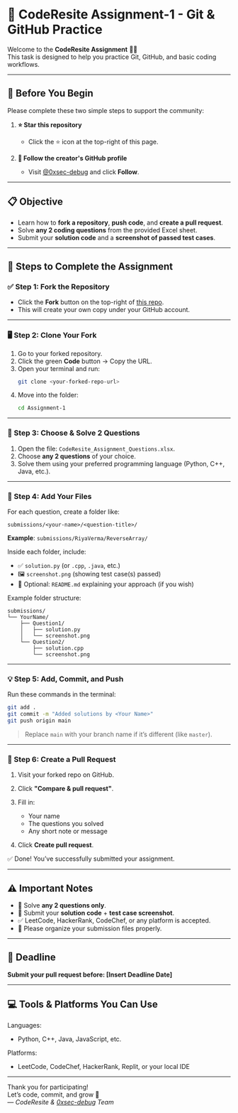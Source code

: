 # 🌟 CodeResite Assignment-1 - Git & GitHub Practice

Welcome to the **CodeResite Assignment** 👨‍🏫  
This task is designed to help you practice Git, GitHub, and basic coding workflows.

---

## 🙌 Before You Begin

Please complete these two simple steps to support the community:

1. **⭐ Star this repository**  
   - Click the ⭐ icon at the top-right of this page.

2. **👤 Follow the creator's GitHub profile**  
   - Visit [@0xsec-debug](https://github.com/0xsec-debug) and click **Follow**.

---

## 📋 Objective

- Learn how to **fork a repository**, **push code**, and **create a pull request**.
- Solve **any 2 coding questions** from the provided Excel sheet.
- Submit your **solution code** and a **screenshot of passed test cases**.

---

## 📝 Steps to Complete the Assignment

### ✅ Step 1: Fork the Repository
- Click the **Fork** button on the top-right of [this repo](https://github.com/0xsec-debug/Assignment-1).
- This will create your own copy under your GitHub account.

---

### 🖥️ Step 2: Clone Your Fork
1. Go to your forked repository.
2. Click the green **Code** button → Copy the URL.
3. Open your terminal and run:
   ```bash
   git clone <your-forked-repo-url>
   ```
4. Move into the folder:
   ```bash
   cd Assignment-1
   ```

---

### 📖 Step 3: Choose & Solve 2 Questions
1. Open the file: `CodeResite_Assignment_Questions.xlsx`.
2. Choose **any 2 questions** of your choice.
3. Solve them using your preferred programming language (Python, C++, Java, etc.).

---

### 📁 Step 4: Add Your Files

For each question, create a folder like:

```
submissions/<your-name>/<question-title>/
```

**Example**: `submissions/RiyaVerma/ReverseArray/`

Inside each folder, include:
- ✅ `solution.py` (or `.cpp`, `.java`, etc.)
- 🖼 `screenshot.png` (showing test case(s) passed)
- 📄 Optional: `README.md` explaining your approach (if you wish)

Example folder structure:
```
submissions/
└── YourName/
    ├── Question1/
    │   ├── solution.py
    │   └── screenshot.png
    └── Question2/
        ├── solution.cpp
        └── screenshot.png
```

---

### 💡 Step 5: Add, Commit, and Push

Run these commands in the terminal:

```bash
git add .
git commit -m "Added solutions by <Your Name>"
git push origin main
```

> Replace `main` with your branch name if it’s different (like `master`).

---

### 🔁 Step 6: Create a Pull Request

1. Visit your forked repo on GitHub.
2. Click **"Compare & pull request"**.
3. Fill in:
   - Your name
   - The questions you solved
   - Any short note or message

4. Click **Create pull request**.

✅ Done! You’ve successfully submitted your assignment.

---

## ⚠️ Important Notes

- 🧠 Solve **any 2 questions only**.
- 📸 Submit your **solution code** + **test case screenshot**.
- ✅ LeetCode, HackerRank, CodeChef, or any platform is accepted.
- 🧾 Please organize your submission files properly.

---

## 📅 Deadline

**Submit your pull request before: [Insert Deadline Date]**

---

## 💻 Tools & Platforms You Can Use

Languages:
- Python, C++, Java, JavaScript, etc.

Platforms:
- LeetCode, CodeChef, HackerRank, Replit, or your local IDE

---

Thank you for participating!  
Let’s code, commit, and grow 🚀  
— *CodeResite & [0xsec-debug](https://github.com/0xsec-debug) Team*
